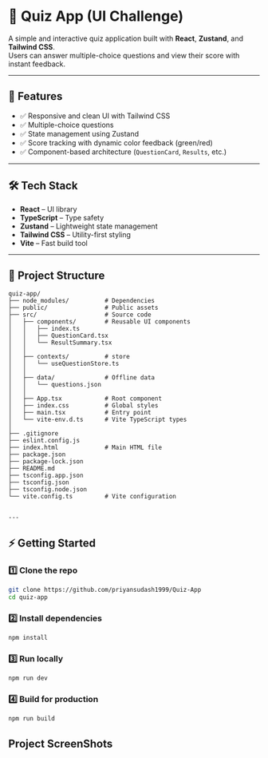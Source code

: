 # 🎯 Quiz App (UI Challenge)

A simple and interactive quiz application built with **React**, **Zustand**, and **Tailwind CSS**.  
Users can answer multiple-choice questions and view their score with instant feedback.

---

## 🚀 Features

- ✅ Responsive and clean UI with Tailwind CSS
- ✅ Multiple-choice questions
- ✅ State management using Zustand
- ✅ Score tracking with dynamic color feedback (green/red)
- ✅ Component-based architecture (`QuestionCard`, `Results`, etc.)

---

## 🛠️ Tech Stack

- **React** – UI library
- **TypeScript** – Type safety
- **Zustand** – Lightweight state management
- **Tailwind CSS** – Utility-first styling
- **Vite** – Fast build tool

---

## 📂 Project Structure

```text
quiz-app/
├── node_modules/          # Dependencies
├── public/                # Public assets
├── src/                   # Source code
│   ├── components/        # Reusable UI components
│   │   ├── index.ts
│   │   ├── QuestionCard.tsx
│   │   └── ResultSummary.tsx
│   │
│   ├── contexts/          # store
│   │   └── useQuestionStore.ts
│   │
│   ├── data/              # Offline data
│   │   └── questions.json
│   │
│   ├── App.tsx            # Root component
│   ├── index.css          # Global styles
│   ├── main.tsx           # Entry point
│   └── vite-env.d.ts      # Vite TypeScript types
│
├── .gitignore
├── eslint.config.js
├── index.html             # Main HTML file
├── package.json
├── package-lock.json
├── README.md
├── tsconfig.app.json
├── tsconfig.json
├── tsconfig.node.json
└── vite.config.ts         # Vite configuration


---
```

## ⚡ Getting Started

### 1️⃣ Clone the repo

```bash
git clone https://github.com/priyansudash1999/Quiz-App
cd quiz-app
```

### 2️⃣ Install dependencies

```javascript
npm install
```

### 3️⃣ Run locally

```javascript
npm run dev
```

### 4️⃣ Build for production

```javascript
npm run build
```

## Project ScreenShots
